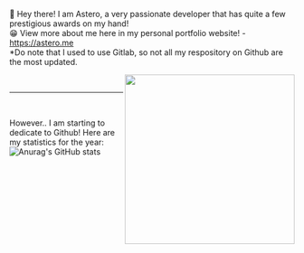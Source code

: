💬 Hey there! I am Astero, a very passionate developer that has quite a few prestigious awards on my hand! 
<br>
😁 View more about me here in my personal portfolio website! - https://astero.me
<br>
*Do note that I used to use Gitlab, so not all my respository on Github are the most updated.

<img align="right" width="300" height="300" src="https://i.imgur.com/Q0CsYvz.png0">

<br>
<hr>
<br>

However.. I am starting to dedicate to Github! Here are my statistics for the year:
![Anurag's GitHub stats](https://github-readme-stats.vercel.app/api?username=aster0&show_icons=true&theme=radical&count_private=true&hide=contribs,prs)
